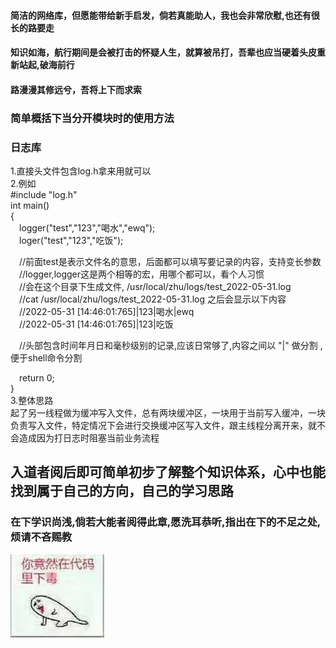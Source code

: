 #### 简洁的网络库，但愿能带给新手启发，倘若真能助人，我也会非常欣慰,也还有很长的路要走
#### 知识如海，航行期间是会被打击的怀疑人生，就算被吊打，吾辈也应当硬着头皮重新站起,破海前行
#### 路漫漫其修远兮，吾将上下而求索  


  
    
     
### 简单概括下当分开模块时的使用方法
### 日志库
1.直接头文件包含log.h拿来用就可以                <br />
2.例如                                         <br />
#include "log.h"                               <br />
int main()<br />
{                                              <br />
  &emsp;logger("test","123","喝水","ewq");           <br />
  &emsp;loger("test","123","吃饭");                  <br />
  
  
  &emsp;//前面test是表示文件名的意思，后面都可以填写要记录的内容，支持变长参数 <br />
  &emsp;//logger,logger这是两个相等的宏，用哪个都可以，看个人习惯 <br />
  &emsp;//会在这个目录下生成文件,    /usr/local/zhu/logs/test_2022-05-31.log <br />
  &emsp;//cat /usr/local/zhu/logs/test_2022-05-31.log 之后会显示以下内容 <br />
  &emsp;//2022-05-31 [14:46:01:765]|123|喝水|ewq <br />
  &emsp;//2022-05-31 [14:46:01:765]|123|吃饭 <br />
  
  &emsp;//头部包含时间年月日和毫秒级别的记录,应该日常够了,内容之间以 "|" 做分割 ,便于shell命令分割 <br />
  
  
  
  &emsp;return 0;<br />
}<br />
3.整体思路<br />
起了另一线程做为缓冲写入文件，总有两块缓冲区，一块用于当前写入缓冲，一块负责写入文件，特定情况下会进行交换缓冲区写入文件，跟主线程分离开来，就不会造成因为打日志时阻塞当前业务流程<br />
 
## 入道者阅后即可简单初步了解整个知识体系，心中也能找到属于自己的方向，自己的学习思路
### 在下学识尚浅,倘若大能者阅得此章,愿洗耳恭听,指出在下的不足之处,烦请不吝赐教
![image](https://github.com/wojiubuxin/image/blob/master/zhongdu.jpeg)

